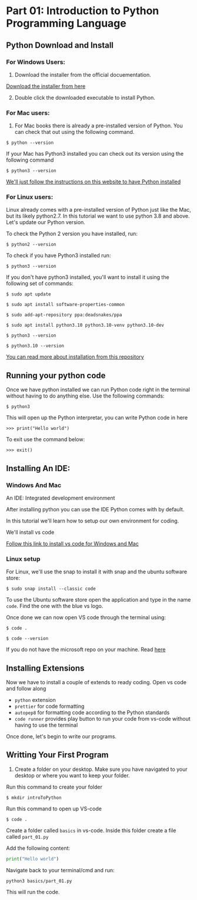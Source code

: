 # Part 01: Introduction to Python Programming Language

## Python Download and Install

### For Windows Users:

1. Download the installer from the official docuementation.

[Download the installer from here](https://www.python.org/downloads/)

2. Double click the downloaded executable to install Python. 

### For Mac users:

1. For Mac books there is already a pre-installed version of Python. You can check that out using the following command.

```terminal
$ python --version
```

If your Mac has Python3 installed you can check out its version using the following command

```terminal
$ python3 --version
```

[We'll just follow the instructions on this website to have Python installed](https://www.makeuseof.com/how-to-install-python-on-mac/)


### For Linux users:

Linux already comes with a pre-installed version of Python just like the Mac, but its likely python2.7. In this tutorial we want to use python 3.8 and above. Let's update our Python version.

To check the Python 2 version you have installed, run:

```terminal
$ python2 --version
```

To check if you have Python3 installed run:

```terminal
$ python3 --version
```

If you don't have python3 installed, you'll want to install it using the following set of commands:

```terminal
$ sudo apt update

$ sudo apt install software-properties-common

$ sudo add-apt-repository ppa:deadsnakes/ppa

$ sudo apt install python3.10 python3.10-venv python3.10-dev

$ python3 --version

$ python3.10 --version
```

[You can read more about installation from this repository](https://linuxhint.com/update-python-ubuntu/#:~:text=You%20need%20to%20use%20the,system%20for%20new%20Python%20versions.)


## Running your python code

Once we have python installed we can run Python code right in the terminal without having to do anything else. Use the following commands:

```terminal
$ python3
```

This will open up the Python interpretar, you can write Python code in here

```terminal
>>> print("Hello world")
```

To exit use the command below:

```terminal
>>> exit()
```

## Installing An IDE:

### Windows And Mac

An IDE: Integrated development environment

After installing python you can use the IDE Python comes with by default.

In this tutorial we'll learn how to setup our own environment for coding.

We'll install vs code

[Follow this link to install vs code for Windows and Mac](http://code.visualstudio.com/)


### Linux setup

For Linux, we'll use the snap to install it with snap and the ubuntu software store:

```terminal
$ sudo snap install --classic code
```

To use the Ubuntu software store open the application and type in the name `code`. Find the one with the blue vs logo.


Once done we can now open VS code through the terminal using:

```terminal
$ code .
```

```terminal
$ code --version
```

If you do not have the microsoft repo on your machine. Read [here](https://phoenixnap.com/kb/install-vscode-ubuntu)


## Installing Extensions

Now we have to install a couple of extends to ready coding. Open vs code and follow along

- `python` extension
- `prettier` for code formatting
- `autopep8` for formatting code according to the Python standards
- `code runner` provides play button to run your code from vs-code without having to use the terminal

Once done, let's begin to write our programs.

## Writting Your First Program

1. Create a folder on your desktop. Make sure you have navigated to your desktop or where you want to keep your folder.


Run this command to create your folder

```terminal
$ mkdir introToPython
```

Run this command to open up VS-code

```terminal
$ code .
```

Create a folder called `basics` in vs-code. Inside this folder create a file called `part_01.py`

Add the following content:

```python
print("Hello world")
```

Navigate back to your terminal/cmd and run:

```terminal
python3 basics/part_01.py
```

This will run the code.
